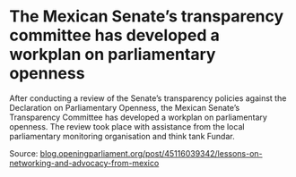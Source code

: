 # The Mexican Senate’s transparency committee has developed a workplan on parliamentary openness

After conducting a review of the Senate’s transparency policies against the Declaration on Parliamentary Openness, the Mexican Senate’s Transparency Committee has developed a workplan on parliamentary openness. The review took place with assistance from the local parliamentary monitoring organisation and think tank Fundar.

Source: [blog.openingparliament.org/post/45116039342/lessons-on-networking-and-advocacy-from-mexico](http://blog.openingparliament.org/post/45116039342/lessons-on-networking-and-advocacy-from-mexico)
